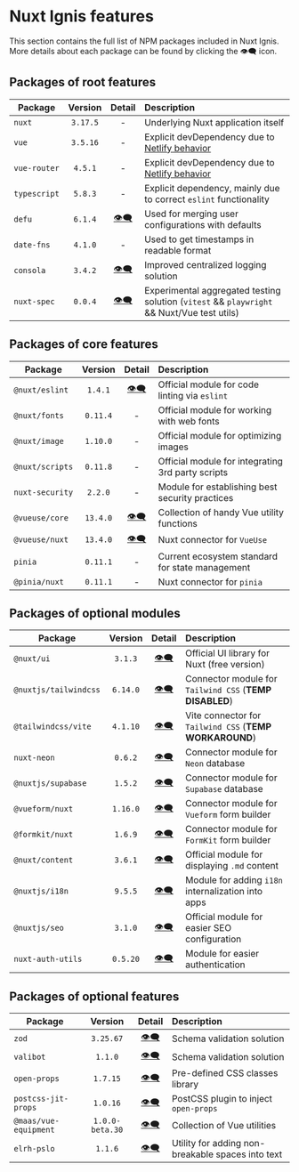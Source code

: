 # Nuxt Ignis features

This section contains the full list of NPM packages included in Nuxt Ignis. More details about each package can be found by clicking the 👁️‍🗨️ icon.

## Packages of root features

| Package | Version | Detail | Description |
| --- | :---: | :---: | :-- |
| `nuxt` | `3.17.5` | - | Underlying Nuxt application itself |
| `vue` | `3.5.16` | - | Explicit devDependency due to [Netlify behavior](https://github.com/nuxt/nuxt/discussions/30187) |
| `vue-router` | `4.5.1` | - | Explicit devDependency due to [Netlify behavior](https://github.com/nuxt/nuxt/discussions/30187) |
| `typescript` | `5.8.3` | - | Explicit dependency, mainly due to correct `eslint` functionality |
| `defu` | `6.1.4` | [👁️‍🗨️](/2-1-configuration.html#defu-merge) | Used for merging user configurations with defaults |
| `date-fns` | `4.1.0` | - | Used to get timestamps in readable format |
| `consola` | `3.4.2` | [👁️‍🗨️](/3-8-features-devex.html#logging) | Improved centralized logging solution |
| `nuxt-spec` | `0.0.4` | [👁️‍🗨️](/5-1-contributing.html#testing) | Experimental aggregated testing solution (`vitest` && `playwright` && Nuxt/Vue test utils) |

## Packages of core features

| Package | Version | Detail | Description |
| --- | :---: | :---: | :-- |
| `@nuxt/eslint` | `1.4.1` | [👁️‍🗨️](/3-8-features-devex.html#eslint) | Official module for code linting via `eslint` |
| `@nuxt/fonts` | `0.11.4` | - | Official module for working with web fonts |
| `@nuxt/image` | `1.10.0` | - | Official module for optimizing images |
| `@nuxt/scripts` | `0.11.8` | - | Official module for integrating 3rd party scripts |
| `nuxt-security` | `2.2.0` | - | Module for establishing best security practices |
| `@vueuse/core` | `13.4.0` | [👁️‍🗨️](/3-7-features-utils.html#vueuse) | Collection of handy Vue utility functions |
| `@vueuse/nuxt` | `13.4.0` | [👁️‍🗨️](/3-7-features-utils.html#vueuse) | Nuxt connector for `VueUse` |
| `pinia` | `0.11.1` | - | Current ecosystem standard for state management |
| `@pinia/nuxt` | `0.11.1` | - | Nuxt connector for `pinia` |

## Packages of optional modules

| Package | Version | Detail | Description |
| --- | :---: | :---: | :-- |
| `@nuxt/ui` | `3.1.3` | [👁️‍🗨️](/3-2-features-ui.html#nuxt-ui) | Official UI library for Nuxt (free version) |
| `@nuxtjs/tailwindcss` | `6.14.0` | [👁️‍🗨️](/3-2-features-ui.html#tailwind-css) | Connector module for `Tailwind CSS` (**TEMP DISABLED**) |
| `@tailwindcss/vite` | `4.1.10` | [👁️‍🗨️](/3-2-features-ui.html#tailwind-css) | Vite connector for `Tailwind CSS` (**TEMP WORKAROUND**) |
| `nuxt-neon` | `0.6.2` | [👁️‍🗨️](/3-3-features-db.html#neon) | Connector module for `Neon` database |
| `@nuxtjs/supabase` | `1.5.2` | [👁️‍🗨️](/3-3-features-db.html#supabase) | Connector module for `Supabase` database |
| `@vueform/nuxt` | `1.16.0` | [👁️‍🗨️](/3-4-features-forms.html#vueform) | Connector module for `Vueform` form builder |
| `@formkit/nuxt` | `1.6.9` | [👁️‍🗨️](/3-4-features-forms.html#formkit) | Connector module for `FormKit` form builder |
| `@nuxt/content` | `3.6.1` | [👁️‍🗨️](/3-6-features-content.html#nuxt-content) | Official module for displaying `.md` content |
| `@nuxtjs/i18n` | `9.5.5` | [👁️‍🗨️](/3-6-features-content.html#i18n) | Module for adding `i18n` internalization into apps |
| `@nuxtjs/seo` | `3.1.0` | [👁️‍🗨️](/3-7-features-utils.html#nuxt-seo) | Official module for easier SEO configuration |
| `nuxt-auth-utils` | `0.5.20` | [👁️‍🗨️](/3-7-features-utils.html#nuxt-auth-utils) | Module for easier authentication |

## Packages of optional features

| Package | Version | Detail | Description |
| --- | :---: | :---: | :-- |
| `zod` | `3.25.67` | [👁️‍🗨️](/3-5-features-validation.html#zod) | Schema validation solution |
| `valibot` | `1.1.0` | [👁️‍🗨️](/3-5-features-validation.html#valibot) | Schema validation solution |
| `open-props` | `1.7.15` | [👁️‍🗨️](/3-2-features-ui.html#open-props) | Pre-defined CSS classes library |
| `postcss-jit-props` | `1.0.16` | [👁️‍🗨️](/3-2-features-ui.html#open-props) | PostCSS plugin to inject `open-props` |
| `@maas/vue-equipment` | `1.0.0-beta.30` | [👁️‍🗨️](/3-7-features-utils.html#vueequipment) | Collection of Vue utilities |
| `elrh-pslo` | `1.1.6` | [👁️‍🗨️](/3-6-features-content.html#pslo) | Utility for adding non-breakable spaces into text |
